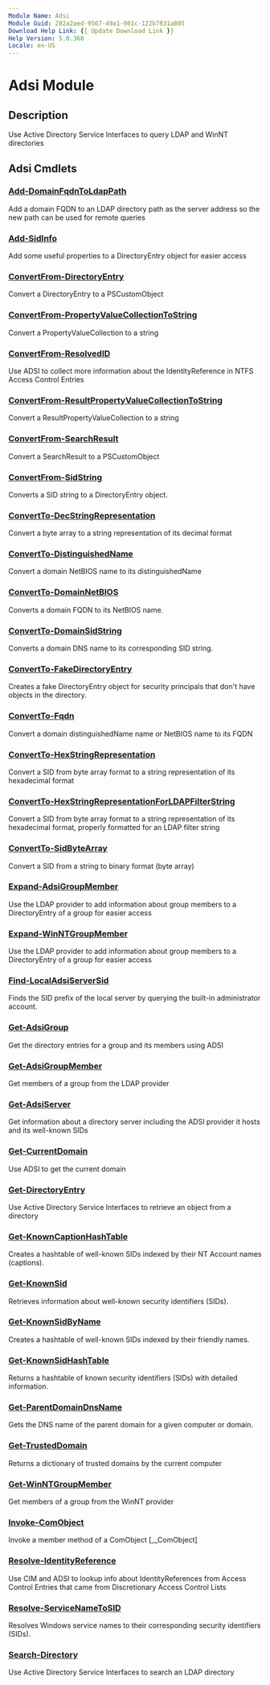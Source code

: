```yaml
---
Module Name: Adsi
Module Guid: 282a2aed-9567-49a1-901c-122b7831a805
Download Help Link: {{ Update Download Link }}
Help Version: 5.0.368
Locale: en-US
---
```


# Adsi Module
## Description
Use Active Directory Service Interfaces to query LDAP and WinNT directories

## Adsi Cmdlets
### [Add-DomainFqdnToLdapPath](Add-DomainFqdnToLdapPath.md)
Add a domain FQDN to an LDAP directory path as the server address so the new path can be used for remote queries


### [Add-SidInfo](Add-SidInfo.md)
Add some useful properties to a DirectoryEntry object for easier access


### [ConvertFrom-DirectoryEntry](ConvertFrom-DirectoryEntry.md)
Convert a DirectoryEntry to a PSCustomObject


### [ConvertFrom-PropertyValueCollectionToString](ConvertFrom-PropertyValueCollectionToString.md)
Convert a PropertyValueCollection to a string


### [ConvertFrom-ResolvedID](ConvertFrom-ResolvedID.md)
Use ADSI to collect more information about the IdentityReference in NTFS Access Control Entries


### [ConvertFrom-ResultPropertyValueCollectionToString](ConvertFrom-ResultPropertyValueCollectionToString.md)
Convert a ResultPropertyValueCollection to a string


### [ConvertFrom-SearchResult](ConvertFrom-SearchResult.md)
Convert a SearchResult to a PSCustomObject


### [ConvertFrom-SidString](ConvertFrom-SidString.md)
Converts a SID string to a DirectoryEntry object.



### [ConvertTo-DecStringRepresentation](ConvertTo-DecStringRepresentation.md)
Convert a byte array to a string representation of its decimal format


### [ConvertTo-DistinguishedName](ConvertTo-DistinguishedName.md)
Convert a domain NetBIOS name to its distinguishedName


### [ConvertTo-DomainNetBIOS](ConvertTo-DomainNetBIOS.md)
Converts a domain FQDN to its NetBIOS name.



### [ConvertTo-DomainSidString](ConvertTo-DomainSidString.md)
Converts a domain DNS name to its corresponding SID string.



### [ConvertTo-FakeDirectoryEntry](ConvertTo-FakeDirectoryEntry.md)
Creates a fake DirectoryEntry object for security principals that don't have objects in the directory.



### [ConvertTo-Fqdn](ConvertTo-Fqdn.md)
Convert a domain distinguishedName name or NetBIOS name to its FQDN


### [ConvertTo-HexStringRepresentation](ConvertTo-HexStringRepresentation.md)
Convert a SID from byte array format to a string representation of its hexadecimal format


### [ConvertTo-HexStringRepresentationForLDAPFilterString](ConvertTo-HexStringRepresentationForLDAPFilterString.md)
Convert a SID from byte array format to a string representation of its hexadecimal format, properly formatted for an LDAP filter string


### [ConvertTo-SidByteArray](ConvertTo-SidByteArray.md)
Convert a SID from a string to binary format (byte array)


### [Expand-AdsiGroupMember](Expand-AdsiGroupMember.md)
Use the LDAP provider to add information about group members to a DirectoryEntry of a group for easier access


### [Expand-WinNTGroupMember](Expand-WinNTGroupMember.md)
Use the LDAP provider to add information about group members to a DirectoryEntry of a group for easier access


### [Find-LocalAdsiServerSid](Find-LocalAdsiServerSid.md)
Finds the SID prefix of the local server by querying the built-in administrator account.


### [Get-AdsiGroup](Get-AdsiGroup.md)
Get the directory entries for a group and its members using ADSI


### [Get-AdsiGroupMember](Get-AdsiGroupMember.md)
Get members of a group from the LDAP provider


### [Get-AdsiServer](Get-AdsiServer.md)
Get information about a directory server including the ADSI provider it hosts and its well-known SIDs


### [Get-CurrentDomain](Get-CurrentDomain.md)
Use ADSI to get the current domain


### [Get-DirectoryEntry](Get-DirectoryEntry.md)
Use Active Directory Service Interfaces to retrieve an object from a directory


### [Get-KnownCaptionHashTable](Get-KnownCaptionHashTable.md)
Creates a hashtable of well-known SIDs indexed by their NT Account names (captions).


### [Get-KnownSid](Get-KnownSid.md)
Retrieves information about well-known security identifiers (SIDs).



### [Get-KnownSidByName](Get-KnownSidByName.md)
Creates a hashtable of well-known SIDs indexed by their friendly names.


### [Get-KnownSidHashTable](Get-KnownSidHashTable.md)
Returns a hashtable of known security identifiers (SIDs) with detailed information.



### [Get-ParentDomainDnsName](Get-ParentDomainDnsName.md)
Gets the DNS name of the parent domain for a given computer or domain.


### [Get-TrustedDomain](Get-TrustedDomain.md)
Returns a dictionary of trusted domains by the current computer


### [Get-WinNTGroupMember](Get-WinNTGroupMember.md)
Get members of a group from the WinNT provider


### [Invoke-ComObject](Invoke-ComObject.md)
Invoke a member method of a ComObject [__ComObject]


### [Resolve-IdentityReference](Resolve-IdentityReference.md)
Use CIM and ADSI to lookup info about IdentityReferences from Access Control Entries that came from Discretionary Access Control Lists


### [Resolve-ServiceNameToSID](Resolve-ServiceNameToSID.md)
Resolves Windows service names to their corresponding security identifiers (SIDs).


### [Search-Directory](Search-Directory.md)
Use Active Directory Service Interfaces to search an LDAP directory



